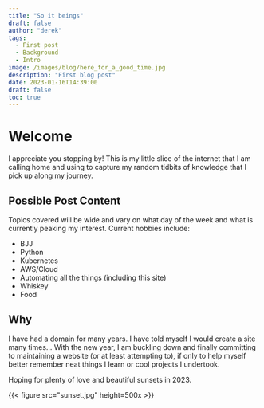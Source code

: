 ```yaml
---
title: "So it beings"
draft: false
author: "derek"
tags:
  - First post
  - Background
  - Intro
image: /images/blog/here_for_a_good_time.jpg
description: "First blog post"
date: 2023-01-16T14:39:00
draft: false
toc: true
---
```


# Welcome

I appreciate you stopping by! This is my little slice of the internet that I am calling home and using to capture my random tidbits of knowledge that I pick up along my journey. 

## Possible Post Content

Topics covered will be wide and vary on what day of the week and what is currently peaking my interest. Current hobbies include:

* BJJ
* Python
* Kubernetes
* AWS/Cloud
* Automating all the things (including this site)
* Whiskey
* Food

## Why

I have had a domain for many years. I have told myself I would create a site many times... With the new year, I am buckling down and finally committing to maintaining a website (or at least attempting to), if only to help myself better remember neat things I learn or cool projects I undertook.

Hoping for plenty of love and beautiful sunsets in 2023.

{{< figure src="sunset.jpg" height=500x >}}
